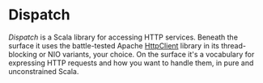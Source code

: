 Dispatch
========

*Dispatch* is a Scala library for accessing HTTP services. Beneath the
surface it uses the battle-tested Apache [HttpClient][hc] library in
its thread-blocking or NIO variants, your choice.  On the surface
it's a vocabulary for expressing HTTP requests and how you want to
handle them, in pure and unconstrained Scala.

[hc]: http://hc.apache.org/httpcomponents-client/
